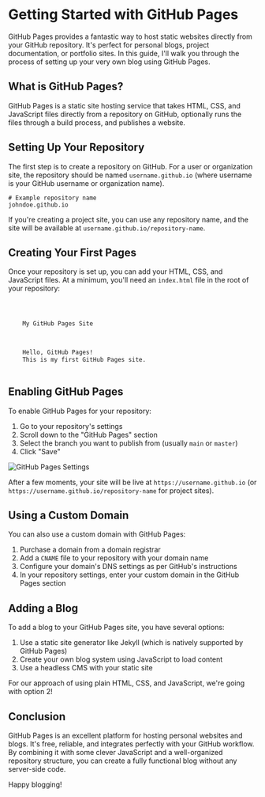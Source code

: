 # Getting Started with GitHub Pages

GitHub Pages provides a fantastic way to host static websites directly from your GitHub repository. It's perfect for personal blogs, project documentation, or portfolio sites. In this guide, I'll walk you through the process of setting up your very own blog using GitHub Pages.

## What is GitHub Pages?

GitHub Pages is a static site hosting service that takes HTML, CSS, and JavaScript files directly from a repository on GitHub, optionally runs the files through a build process, and publishes a website.

## Setting Up Your Repository

The first step is to create a repository on GitHub. For a user or organization site, the repository should be named `username.github.io` (where username is your GitHub username or organization name).

```
# Example repository name
johndoe.github.io
```

If you're creating a project site, you can use any repository name, and the site will be available at `username.github.io/repository-name`.

## Creating Your First Pages

Once your repository is set up, you can add your HTML, CSS, and JavaScript files. At a minimum, you'll need an `index.html` file in the root of your repository:

```html



    My GitHub Pages Site
    


    Hello, GitHub Pages!
    This is my first GitHub Pages site.
    


```

## Enabling GitHub Pages

To enable GitHub Pages for your repository:

1. Go to your repository's settings
2. Scroll down to the "GitHub Pages" section
3. Select the branch you want to publish from (usually `main` or `master`)
4. Click "Save"

![GitHub Pages Settings](https://example.com/github-pages-settings.jpg)

After a few moments, your site will be live at `https://username.github.io` (or `https://username.github.io/repository-name` for project sites).

## Using a Custom Domain

You can also use a custom domain with GitHub Pages:

1. Purchase a domain from a domain registrar
2. Add a `CNAME` file to your repository with your domain name
3. Configure your domain's DNS settings as per GitHub's instructions
4. In your repository settings, enter your custom domain in the GitHub Pages section

## Adding a Blog

To add a blog to your GitHub Pages site, you have several options:

1. Use a static site generator like Jekyll (which is natively supported by GitHub Pages)
2. Create your own blog system using JavaScript to load content
3. Use a headless CMS with your static site

For our approach of using plain HTML, CSS, and JavaScript, we're going with option 2!

## Conclusion

GitHub Pages is an excellent platform for hosting personal websites and blogs. It's free, reliable, and integrates perfectly with your GitHub workflow. By combining it with some clever JavaScript and a well-organized repository structure, you can create a fully functional blog without any server-side code.

Happy blogging!